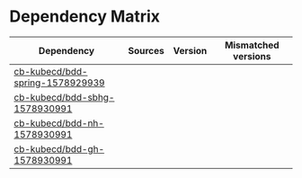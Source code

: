 # Dependency Matrix

Dependency | Sources | Version | Mismatched versions
---------- | ------- | ------- | -------------------
[cb-kubecd/bdd-spring-1578929939](https://github.com/cb-kubecd/bdd-spring-1578929939.git) |  | []() | 
[cb-kubecd/bdd-sbhg-1578930991](https://github.com/cb-kubecd/bdd-sbhg-1578930991.git) |  | []() | 
[cb-kubecd/bdd-nh-1578930991](https://github.com/cb-kubecd/bdd-nh-1578930991.git) |  | []() | 
[cb-kubecd/bdd-gh-1578930991](https://github.com/cb-kubecd/bdd-gh-1578930991.git) |  | []() | 
